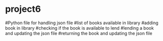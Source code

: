 # project6
#Python file for handling json file
#list of books available in library
#adding book in library
#checking if the book is available to lend
#lending a book and updating the json file
#returning the book and updating the json file
